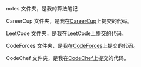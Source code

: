 notes 文件夹，是我的算法笔记

CareerCup 文件夹，是我在[CareerCup](www.careercup.com)上提交的代码。

LeetCode 文件夹，是我在[LeetCode](www.leetcode.com)上提交的代码。

CodeForces 文件夹，是我在[CodeForces](www.CodeForces.com)上提交的代码。

CodeChef 文件夹，是我在[CodeChef](www.CodeChef.com)上提交的代码。
